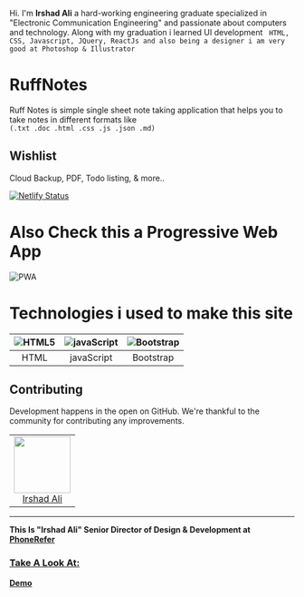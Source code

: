 Hi. I'm <b>Irshad Ali</b> a hard-working engineering graduate specialized in "Electronic Communication Engineering" and passionate about computers and technology. Along with my graduation i learned UI development `` HTML, CSS, Javascript, JQuery, ReactJs and also being a designer i am very good at Photoshop & Illustrator``

# RuffNotes

 Ruff Notes is simple single sheet note taking application that helps you to take notes in different formats like <br>
 `(.txt .doc .html .css .js .json .md)`
 
 ## Wishlist
 
 Cloud Backup,
 PDF,
 Todo listing,
 & more..
 
[![Netlify Status](https://api.netlify.com/api/v1/badges/fef9cd40-8d91-4f0d-adf8-63fac4f49cc1/deploy-status)](https://app.netlify.com/sites/ruff/deploys)

# Also Check this a  Progressive Web App

![PWA](https://res.cloudinary.com/phonerefer/image/upload/c_scale,h_50,w_150/v1573154075/irshadali.site/wd0dusiqooqdg81ygqxj.png "PWA")

 
# Technologies i used to make this site
 
| ![HTML5](https://res.cloudinary.com/phonerefer/image/upload/c_scale,q_100,w_92/v1575265107/rqjnq1br0nsy9vibulu6.png "HTML5")        | ![javaScript](https://res.cloudinary.com/phonerefer/image/upload/c_scale,w_80/v1573154067/irshadali.site/gwoomqvgbwj9k2pxplbd.png "javaScript")           | ![Bootstrap](https://res.cloudinary.com/phonerefer/image/upload/c_scale,h_80,w_80/v1573154214/irshadali.site/szlkssbzacxdjcu5peky.png "Bootstrap")  |
|:---:|:---:|:---:|
| HTML | javaScript | Bootstrap |

## Contributing

Development happens in the open on GitHub. We're thankful to the community for
contributing any improvements.

<table>
  <tbody>
    <tr>
        <td align="center" valign="top">
        <img width="100" height="100" src="https://res.cloudinary.com/phonerefer/image/upload/v1574322245/irshadali.site/yr6f8np7kpqmrq2safly.jpg">
        <br>
        <a href="https://www.irshadali.site">Irshad Ali</a>
      </td>
     </tr>
  </tbody>
</table>

 <hr>
 
<b>This Is "Irshad Ali" Senior Director of Design & Development at <a href="https://www.phonerefer.com"> PhoneRefer </b>
  
  <h3> Take A Look At: </h3>
 <b> <a href="https://ruff.netlify.com"> Demo </b>
